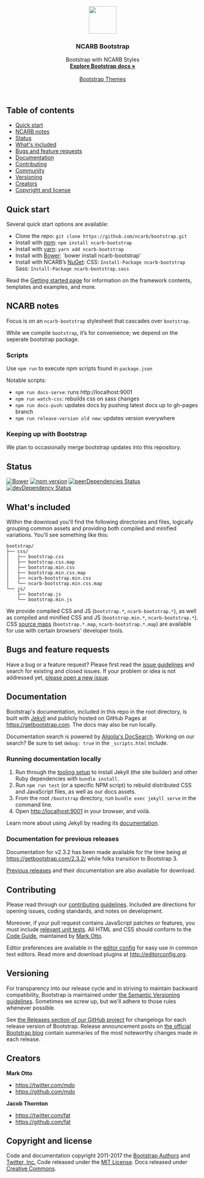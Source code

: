 <p align="center">
  <a href="https://ncarb.github.io/bootstrap">
    <img src="http://v4-alpha.getbootstrap.com/assets/brand/bootstrap-solid.svg" width=72 height=72>
  </a>

  <h3 align="center">NCARB Bootstrap</h3>

  <p align="center">
    Bootstrap with NCARB Styles
    <br>
    <a href="https://ncarb.github.io/bootstrap"><strong>Explore Bootstrap docs &raquo;</strong></a>
    <br>
    <br>
    <a href="https://themes.getbootstrap.com">Bootstrap Themes</a>
  </p>
</p>

<br>

## Table of contents

- [Quick start](#quick-start)
- [NCARB notes](#ncarb-notes)
- [Status](#status)
- [What's included](#whats-included)
- [Bugs and feature requests](#bugs-and-feature-requests)
- [Documentation](#documentation)
- [Contributing](#contributing)
- [Community](#community)
- [Versioning](#versioning)
- [Creators](#creators)
- [Copyright and license](#copyright-and-license)

## Quick start

Several quick start options are available:

- Clone the repo: `git clone https://github.com/ncarb/bootstrap.git`
- Install with [npm](https://www.npmjs.com): `npm install ncarb-bootstrap`
- Install with [yarn](https://github.com/yarnpkg/yarn): `yarn add ncarb-bootstrap`
- Install with [Bower](https://bower.io): `bower install ncarb-bootstrap'
- Install with NCARB&#8217;s [NuGet](https://www.nuget.org): CSS: `Install-Package ncarb-bootstrap` Sass: `Install-Package ncarb-bootstrap.sass`

Read the [Getting started page](https://ncarb.github.io/bootstrap/getting-started/) for information on the framework contents, templates and examples, and more.


## NCARB notes

Focus is on an `ncarb-bootstrap` stylesheet that cascades over `bootstrap`.

While we compile `bootstrap`, it&#8217;s for convenience; we depend on the seperate bootstrap package.

### Scripts

Use `npm run` to execute npm scripts found in `package.json`

Notable scripts:
- `npm run docs-serve`: runs http://localhost:9001
- `npm run watch-css`: rebuilds css on sass changes
- `npm run docs-push`: updates docs by pushing latest docs up to gh-pages branch
- `npm run release-version old new`: updates version everywhere

### Keeping up with Bootstrap

We plan to occasionally merge bootstrap updates into this repository.

## Status

[![Bower](https://img.shields.io/bower/v/bootstrap.svg)](https://bower.io/search/?q=ncarb-bootstrap)
[![npm version](https://img.shields.io/npm/v/bootstrap.svg)](https://www.npmjs.com/package/ncarb-bootstrap)
[![peerDependencies Status](https://david-dm.org/ncarb/bootstrap/peer-status.svg)](https://david-dm.org/ncarb/bootstrap?type=peer)
[![devDependency Status](https://img.shields.io/david/dev/ncarb/bootstrap.svg)](https://david-dm.org/ncarb/bootstrap?type=dev)

## What's included

Within the download you'll find the following directories and files, logically grouping common assets and providing both compiled and minified variations. You'll see something like this:

```
bootstrap/
├── css/
│   ├── bootstrap.css
│   ├── bootstrap.css.map
│   ├── bootstrap.min.css
│   ├── bootstrap.min.css.map
│   ├── ncarb-bootstrap.min.css
│   └── ncarb-bootstrap.min.css.map
└── js/
    ├── bootstrap.js
    └── bootstrap.min.js
```

We provide compiled CSS and JS (`bootstrap.*`, `ncarb-bootstrap.*`), as well as compiled and minified CSS and JS (`bootstrap.min.*`, `ncarb-bootstrap.*`). CSS [source maps](https://developers.google.com/web/tools/chrome-devtools/debug/readability/source-maps) (`bootstrap.*.map`, `ncarb-bootstrap.*.map`) are available for use with certain browsers' developer tools.


## Bugs and feature requests

Have a bug or a feature request? Please first read the [issue guidelines](https://github.com/ncarb/bootstrap/blob/master/CONTRIBUTING.md#using-the-issue-tracker) and search for existing and closed issues. If your problem or idea is not addressed yet, [please open a new issue](https://github.com/ncarb/bootstrap/issues/new).


## Documentation

Bootstrap's documentation, included in this repo in the root directory, is built with [Jekyll](https://jekyllrb.com) and publicly hosted on GitHub Pages at <https://getbootstrap.com>. The docs may also be run locally.

Documentation search is powered by [Algolia's DocSearch](https://community.algolia.com/docsearch/). Working on our search? Be sure to set `debug: true` in the `_scripts.html` include.

### Running documentation locally

1. Run through the [tooling setup](https://github.com/ncarb/bootstrap/blob/v4-dev/docs/4.0/getting-started/build-tools.md#tooling-setup) to install Jekyll (the site builder) and other Ruby dependencies with `bundle install`.
2. Run `npm run test` (or a specific NPM script) to rebuild distributed CSS and JavaScript files, as well as our docs assets.
3. From the root `/bootstrap` directory, run `bundle exec jekyll serve` in the command line.
4. Open <http://localhost:9001> in your browser, and voilà.

Learn more about using Jekyll by reading its [documentation](https://jekyllrb.com/docs/home/).

### Documentation for previous releases

Documentation for v2.3.2 has been made available for the time being at <https://getbootstrap.com/2.3.2/> while folks transition to Bootstrap 3.

[Previous releases](https://github.com/twbs/bootstrap/releases) and their documentation are also available for download.


## Contributing

Please read through our [contributing guidelines](https://github.com/twbs/bootstrap/blob/master/CONTRIBUTING.md). Included are directions for opening issues, coding standards, and notes on development.

Moreover, if your pull request contains JavaScript patches or features, you must include [relevant unit tests](https://github.com/twbs/bootstrap/tree/master/js/tests). All HTML and CSS should conform to the [Code Guide](https://github.com/mdo/code-guide), maintained by [Mark Otto](https://github.com/mdo).

Editor preferences are available in the [editor config](https://github.com/twbs/bootstrap/blob/master/.editorconfig) for easy use in common text editors. Read more and download plugins at <http://editorconfig.org>.


## Versioning

For transparency into our release cycle and in striving to maintain backward compatibility, Bootstrap is maintained under [the Semantic Versioning guidelines](http://semver.org/). Sometimes we screw up, but we'll adhere to those rules whenever possible.

See [the Releases section of our GitHub project](https://github.com/twbs/bootstrap/releases) for changelogs for each release version of Bootstrap. Release announcement posts on [the official Bootstrap blog](https://blog.getbootstrap.com) contain summaries of the most noteworthy changes made in each release.


## Creators

**Mark Otto**

- <https://twitter.com/mdo>
- <https://github.com/mdo>

**Jacob Thornton**

- <https://twitter.com/fat>
- <https://github.com/fat>



## Copyright and license

Code and documentation copyright 2011-2017 the [Bootstrap Authors](https://github.com/twbs/bootstrap/graphs/contributors) and [Twitter, Inc.](https://twitter.com) Code released under the [MIT License](https://github.com/twbs/bootstrap/blob/master/LICENSE). Docs released under [Creative Commons](https://github.com/twbs/bootstrap/blob/master/docs/LICENSE).
